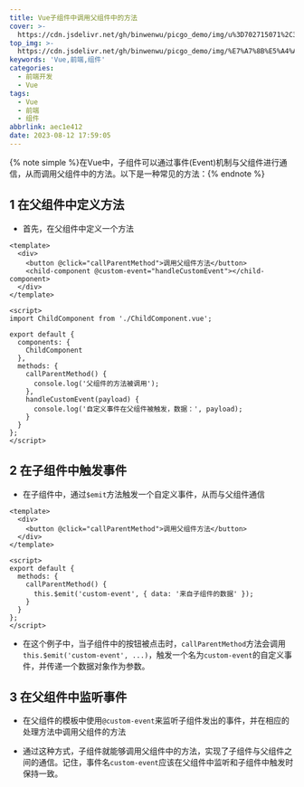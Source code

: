 ```yaml
---
title: Vue子组件中调用父组件中的方法
cover: >-
  https://cdn.jsdelivr.net/gh/binwenwu/picgo_demo/img/u%3D702715071%2C3690882623%26fm%3D253%26fmt%3Dauto%26app%3D138%26f%3DJPEG
top_img: >-
  https://cdn.jsdelivr.net/gh/binwenwu/picgo_demo/img/%E7%A7%8B%E5%A4%A9%E9%A3%8E%E6%99%AF%20%E6%A0%91%20%E7%8B%97%20%E8%90%BD%E5%8F%B6%20%E9%AB%98%E5%B1%B1%20%E5%94%AF%E7%BE%8E%E6%84%8F%E5%A2%83%E9%A3%8E%E6%99%AF4k%E5%A3%81%E7%BA%B8_%E5%BD%BC%E5%B2%B8%E5%9B%BE%E7%BD%91.jpg
keywords: 'Vue,前端,组件'
categories:
  - 前端开发
  - Vue
tags:
  - Vue
  - 前端
  - 组件
abbrlink: aec1e412
date: 2023-08-12 17:59:05
---
```


{% note simple %}在Vue中，子组件可以通过事件(Event)机制与父组件进行通信，从而调用父组件中的方法。以下是一种常见的方法：{% endnote %}



## 1 在父组件中定义方法

- 首先，在父组件中定义一个方法

```vue
<template>
  <div>
    <button @click="callParentMethod">调用父组件方法</button>
    <child-component @custom-event="handleCustomEvent"></child-component>
  </div>
</template>

<script>
import ChildComponent from './ChildComponent.vue';

export default {
  components: {
    ChildComponent
  },
  methods: {
    callParentMethod() {
      console.log('父组件的方法被调用');
    },
    handleCustomEvent(payload) {
      console.log('自定义事件在父组件被触发，数据：', payload);
    }
  }
};
</script>
```



## 2 在子组件中触发事件

- 在子组件中，通过`$emit`方法触发一个自定义事件，从而与父组件通信

```vue
<template>
  <div>
    <button @click="callParentMethod">调用父组件方法</button>
  </div>
</template>

<script>
export default {
  methods: {
    callParentMethod() {
      this.$emit('custom-event', { data: '来自子组件的数据' });
    }
  }
};
</script>
```

- 在这个例子中，当子组件中的按钮被点击时，`callParentMethod`方法会调用`this.$emit('custom-event', ...)`，触发一个名为`custom-event`的自定义事件，并传递一个数据对象作为参数。



## 3 在父组件中监听事件

- 在父组件的模板中使用`@custom-event`来监听子组件发出的事件，并在相应的处理方法中调用父组件的方法

- 通过这种方式，子组件就能够调用父组件中的方法，实现了子组件与父组件之间的通信。记住，事件名`custom-event`应该在父组件中监听和子组件中触发时保持一致。









